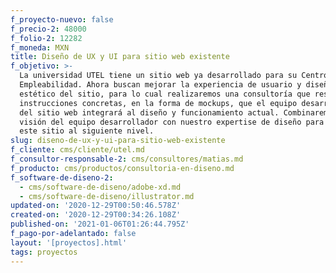 ```yaml
---
f_proyecto-nuevo: false
f_precio-2: 48000
f_folio-2: 12282
f_moneda: MXN
title: Diseño de UX y UI para sitio web existente
f_objetivo: >-
  La universidad UTEL tiene un sitio web ya desarrollado para su Centro de
  Empleabilidad. Ahora buscan mejorar la experiencia de usuario y diseño
  estético del sitio, para lo cual realizaremos una consultoría que resultará en
  instrucciones concretas, en la forma de mockups, que el equipo desarrollador
  del sitio web integrará al diseño y funcionamiento actual. Combinaremos la
  visión del equipo desarrollador con nuestro expertise de diseño para llevar
  este sitio al siguiente nivel.
slug: diseno-de-ux-y-ui-para-sitio-web-existente
f_cliente: cms/cliente/utel.md
f_consultor-responsable-2: cms/consultores/matias.md
f_producto: cms/productos/consultoria-en-diseno.md
f_software-de-diseno-2:
  - cms/software-de-diseno/adobe-xd.md
  - cms/software-de-diseno/illustrator.md
updated-on: '2020-12-29T00:50:46.578Z'
created-on: '2020-12-29T00:34:26.108Z'
published-on: '2021-01-06T01:26:44.795Z'
f_pago-por-adelantado: false
layout: '[proyectos].html'
tags: proyectos
---
```



